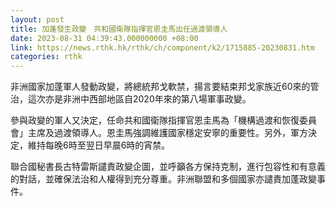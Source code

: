 ```yaml
---
layout: post
title: 加蓬發生政變　共和國衛隊指揮官恩圭馬出任過渡領導人
date: 2023-08-31 04:39:43.000000000 +08:00
link: https://news.rthk.hk/rthk/ch/component/k2/1715885-20230831.htm
categories: rthk
---
```


非洲國家加蓬軍人發動政變，將總統邦戈軟禁，揚言要結束邦戈家族近60來的管治，這次亦是非洲中西部地區自2020年來的第八場軍事政變。

參與政變的軍人又決定，任命共和國衛隊指揮官恩圭馬為「機構過渡和恢復委員會」主席及過渡領導人。恩圭馬強調維護國家穩定安寧的重要性。另外，軍方決定，維持每晚6時至翌日早晨6時的宵禁。

聯合國秘書長古特雷斯譴責政變企圖，並呼籲各方保持克制，進行包容性和有意義的對話，並確保法治和人權得到充分尊重。非洲聯盟和多個國家亦譴責加蓬政變事件。
